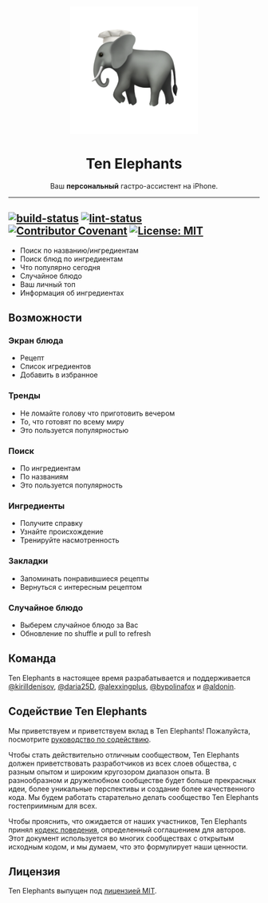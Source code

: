 <p align="center">
<img height="256" src="icon/icon.png" />
</p>

<h1 align="center">Ten Elephants</h1>

<p align="center">Ваш <b>персональный</b> гастро-ассистент на iPhone.</p>

<p align=center>
</p>

---

[![build-status](https://github.com/bypolinafox/10-elephants/workflows/Build/badge.svg?branch=main)](https://github.com/bypolinafox/10-elephants/actions)
[![lint-status](https://github.com/bypolinafox/10-elephants/workflows/SwiftLint/badge.svg?branch=main)](https://github.com/bypolinafox/10-elephants/actions)
[![Contributor Covenant](https://img.shields.io/badge/Contributor%20Covenant-2.1-4.svg)](CODE_OF_CONDUCT.md)
[![License: MIT](https://img.shields.io/github/license/bypolinafox/10-elephants)](LICENSE)
---

- Поиск по названию/ингредиентам
- Поиск блюд по ингредиентам
- Что популярно сегодня
- Случайное блюдо
- Ваш личный топ
- Информация об ингредиентах

## Возможности

### Экран блюда

- Рецепт
- Список игредиентов
- Добавить в избранное

### Тренды

- Не ломайте голову что приготовить вечером
- То, что готовят по всему миру
- Это пользуется популярностью

### Поиск

- По ингредиентам
- По названиям
- Это пользуется популярность

### Ингредиенты

- Получите справку
- Узнайте происхождение
- Тренируйте насмотренность

### Закладки

- Запоминать понравившиеся рецепты
- Вернуться с интересным рецептом

### Случайное блюдо

- Выберем случайное блюдо за Вас
- Обновление по shuffle и pull to refresh 

## Команда

Ten Elephants в настоящее время разрабатывается и поддерживается [@kirilldenisov](https://github.com/kirilldenisov), [@daria25D](https://github.com/daria25D), [@alexxingplus](https://github.com/alexxingplus), [@bypolinafox](https://github.com/bypolinafox) и [@aldonin](https://github.com/aldonin).

## Содействие Ten Elephants

Мы приветствуем и приветствуем вклад в Ten Elephants! Пожалуйста, посмотрите
[руководство по содействию](CONTRIBUTING.md).

Чтобы стать действительно отличным сообществом, Ten Elephants должен приветствовать
разработчиков из всех слоев общества, с разным опытом и широким кругозором
диапазон опыта. В разнообразном и дружелюбном сообществе будет больше прекрасных
идеи, более уникальные перспективы и создание более качественного кода. Мы будем работать
старательно делать сообщество Ten Elephants гостеприимным для всех.

Чтобы прояснить, что ожидается от наших участников, Ten Elephants принял
[кодекс поведения](CODE_OF_CONDUCT.md), определенный соглашением для авторов. Этот документ используется
во многих сообществах с открытым исходным кодом, и мы думаем, что это формулирует наши ценности.

## Лицензия

Ten Elephants выпущен под [лицензией MIT](LICENSE).


